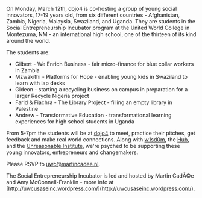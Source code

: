 On Monday, March 12th, dojo4 is co-hosting a group of young social innovators, 17-19 years old, from six different countries - Afghanistan, Zambia, Nigeria, Malaysia, Swaziland, and Uganda. They are students in the Social Entrepreneurship Incubator program at the United World College in Montezuma, NM - an international high school, one of the thirteen of its kind around the world.

The students are:

* Gilbert - We Enrich Business - fair micro-finance for blue collar workers in Zambia
* Mzwakithi - Platforms for Hope - enabling young kids in Swaziland to learn with lap desks
* Gideon - starting a recycling business on campus in preparation for a larger Recycle Nigeria project
* Farid & Fiachra - The Library Project - filling an empty library in Palestine
* Andrew - Transformative Education - transformational learning experiences for high school students in Uganda

From 5-7pm the students will be at [dojo4](http://maps.google.com/maps?q=2030+17th+Street+Boulder,+CO+80302&ll=40.019941,-105.273399&spn=0.00981,0.020063&oe=utf-8&client=firefox-a&hnear=2030+17th+St,+Boulder,+Colorado+80302&gl=us&t=m&z=16&iwloc=r0) to meet, practice their pitches, get feedback and make real world connections.  Along with [w1sd0m](http://w1sd0m.net/), the [Hub](http://w1sd0m.net/), and the [Unreasonable Institute](http://unreasonableinstitute.org/), we're psyched to be supporting these young innovators, entrepreneurs and changemakers.

Please RSVP to uwc@martincadee.nl.

The Social Entrepreneurship Incubator is led and hosted by Martin CadÃ©e and Amy McConnell-Franklin - more info at [http://uwcusaseinc.wordpress.com/](http://uwcusaseinc.wordpress.com/).